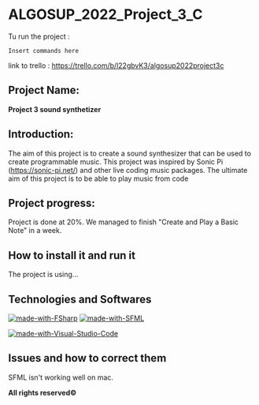 # ALGOSUP_2022_Project_3_C



Tu run the project :

```
Insert commands here
```

link to trello : https://trello.com/b/l22gbvK3/algosup2022project3c


## Project Name:

**Project 3 sound synthetizer**

## Introduction:

The aim of this project is to create a sound synthesizer that can be used to create
programmable music. This project was inspired by Sonic Pi (https://sonic-pi.net/) and other live
coding music packages. The ultimate aim of this project is to be able to play music from code

## Project progress:

Project is done at 20%. We managed to finish "Create and Play a Basic Note" in a week.

## How to install it and run it

The project is using...


## Technologies and Softwares

[![made-with-FSharp](https://img.shields.io/badge/-FSharp-blue)](https://fsharp.org/) [![made-with-SFML](https://img.shields.io/badge/-SFML-brightgreen)](https://www.sfml-dev.org/index-fr.php) 

[![made-with-Visual-Studio-Code](https://img.shields.io/badge/Softwares%20Used:-Visual%20Studio%20Code-0078d7.svg)](https://code.visualstudio.com) 

## Issues and how to correct them

SFML isn't working well on mac.

**All rights reserved©**



